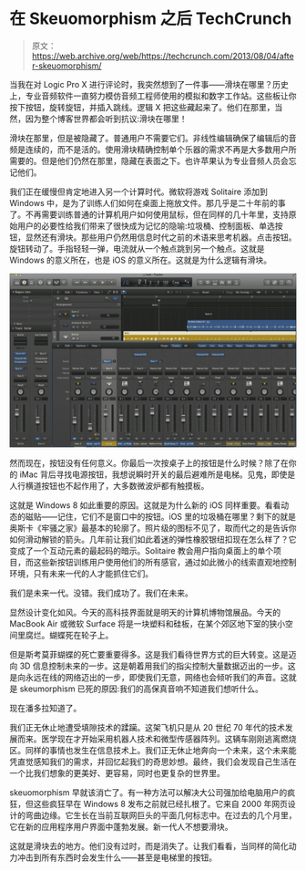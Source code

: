 # 在 Skeuomorphism 之后 TechCrunch

> 原文：<https://web.archive.org/web/https://techcrunch.com/2013/08/04/after-skeuomorphism/>

当我在对 Logic Pro X 进行评论时，我突然想到了一件事——滑块在哪里？历史上，专业音频软件一直努力模仿音频工程师使用的模拟和数字工作站。这些板让你按下按钮，旋转旋钮，并插入跳线。逻辑 X 把这些藏起来了。他们在那里，当然，因为整个博客世界都会听到抗议:滑块在哪里！

滑块在那里，但是被隐藏了。普通用户不需要它们。非线性编辑确保了编辑后的音频是连续的，而不是活的。使用滑块精确控制单个乐器的需求不再是大多数用户所需要的。但是他们仍然在那里，隐藏在表面之下。也许苹果认为专业音频人员会忘记他们。

我们正在缓慢但肯定地进入另一个计算时代。微软将游戏 Solitaire 添加到 Windows 中，是为了训练人们如何在桌面上拖放文件。那几乎是二十年前的事了。不再需要训练普通的计算机用户如何使用鼠标，但在同样的几十年里，支持原始用户的必要性给我们带来了很快成为记忆的隐喻:垃圾桶、控制面板、单选按钮，显然还有滑块。那些用户仍然用信息时代之前的术语来思考机器。点击按钮。旋钮转动了。手指轻轻一弹，电流就从一个触点跳到另一个触点。这就是 Windows 的意义所在，也是 iOS 的意义所在。这就是为什么逻辑有滑块。

[![Screen Shot 2013-08-03 at 8.58.08 PM](img/476f5e66d1834aeb89dd2ba70e72f139.png)](https://web.archive.org/web/20221231100718/https://techcrunch.com/wp-content/uploads/2013/08/screen-shot-2013-08-03-at-8-58-08-pm.png)

然而现在，按钮没有任何意义。你最后一次按桌子上的按钮是什么时候？除了在你的 iMac 背后寻找电源按钮，我想说瞬时开关的最后避难所是电梯。见鬼，即使是人行横道按钮也不起作用了，大多数微波炉都有触摸板。

这就是 Windows 8 如此重要的原因。这就是为什么新的 iOS 同样重要。看看动态的磁贴——记住，它们不是窗口中的按钮。iOS 里的垃圾桶在哪里？剩下的就是奥斯卡《牢骚之家》最基本的轮廓了。照片级的图标不见了，取而代之的是告诉你如何滑动解锁的箭头。几年前让我们如此着迷的弹性橡胶银纽扣现在怎么样了？它变成了一个互动元素的最起码的暗示。Solitaire 教会用户指向桌面上的单个项目，而这些新按钮训练用户使用他们的所有感官，通过如此微小的线索直观地控制环境，只有未来一代的人才能抓住它们。

我们是未来一代。没错。我们成功了。我们在未来。

显然设计变化如风。今天的高科技界面就是明天的计算机博物馆展品。今天的 MacBook Air 或微软 Surface 将是一块塑料和硅板，在某个郊区地下室的狭小空间里腐烂。蝴蝶死在轮子上。

但是斯考莫菲蝴蝶的死亡要重要得多。这是我们看待世界方式的巨大转变。这是迈向 3D 信息控制未来的一步。这是朝着用我们的指尖控制大量数据迈出的一步。这是向永远在线的网络迈出的一步，即使我们无意，网络也会倾听我们的声音。这就是 skeumorphism 已死的原因:我们的高保真音响不知道我们想听什么。

现在潘多拉知道了。

我们正无休止地遭受填隙技术的蹂躏。这架飞机只是从 20 世纪 70 年代的技术发展而来。医学现在才开始采用机器人技术和微型传感器阵列。这辆车刚刚逃离燃烧区。同样的事情也发生在信息技术上。我们正无休止地奔向一个未来，这个未来能凭直觉感知我们的需求，并回忆起我们的奇思妙想。最终，我们会发现自己生活在一个比我们想象的更美好、更容易，同时也更复杂的世界里。

skeuomorphism 早就该消亡了。有一种方法可以解决大公司强加给电脑用户的疯狂，但这些疯狂早在 Windows 8 发布之前就已经扎根了。它来自 2000 年网页设计的弯曲边缘。它生长在当前互联网巨头的平面几何标志中。在过去的几个月里，它在新的应用程序用户界面中蓬勃发展。新一代人不想要滑块。

这就是滑块去的地方。他们没有过时，而是消失了。让我们看看，当同样的简化动力冲击到所有东西时会发生什么——甚至是电梯里的按钮。